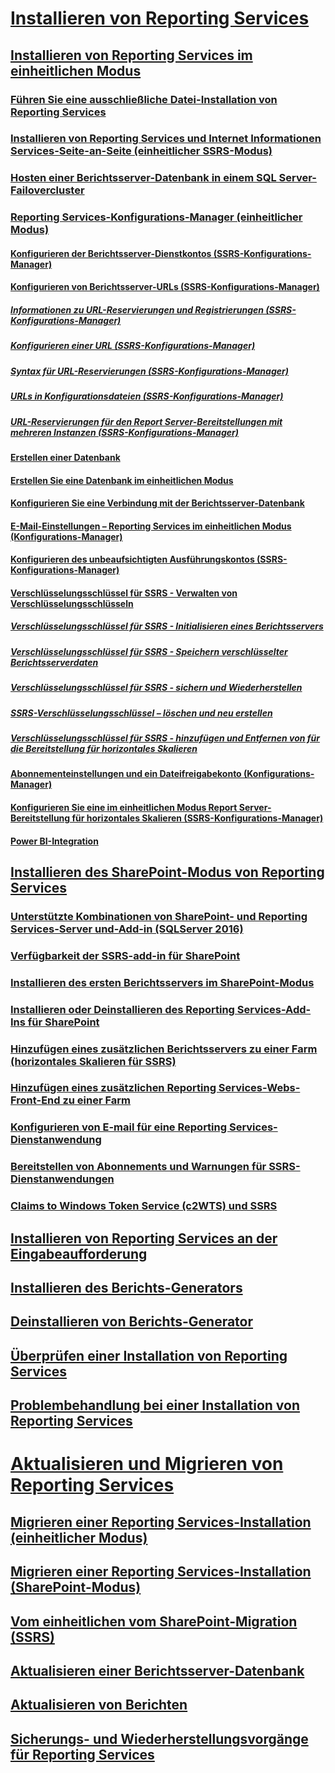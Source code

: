 # [Installieren von Reporting Services](install-reporting-services.md)  
## [Installieren von Reporting Services im einheitlichen Modus](install-reporting-services-native-mode-report-server.md)  
### [Führen Sie eine ausschließliche Datei-Installation von Reporting Services](files-only-installation-reporting-services.md)  
### [Installieren von Reporting Services und Internet Informationen Services-Seite-an-Seite (einheitlicher SSRS-Modus)](install-reporting-and-internet-information-services-side-by-side.md)  
### [Hosten einer Berichtsserver-Datenbank in einem SQL Server-Failovercluster](host-a-report-server-database-in-a-sql-server-failover-cluster.md)  
### [Reporting Services-Konfigurations-Manager (einheitlicher Modus)](reporting-services-configuration-manager-native-mode.md)  
#### [Konfigurieren der Berichtsserver-Dienstkontos (SSRS-Konfigurations-Manager)](configure-the-report-server-service-account-ssrs-configuration-manager.md)  
#### [Konfigurieren von Berichtsserver-URLs (SSRS-Konfigurations-Manager)](configure-report-server-urls-ssrs-configuration-manager.md)  
##### [Informationen zu URL-Reservierungen und Registrierungen (SSRS-Konfigurations-Manager)](about-url-reservations-and-registration-ssrs-configuration-manager.md)  
##### [Konfigurieren einer URL (SSRS-Konfigurations-Manager)](configure-a-url-ssrs-configuration-manager.md)  
##### [Syntax für URL-Reservierungen (SSRS-Konfigurations-Manager)](url-reservation-syntax-ssrs-configuration-manager.md)  
##### [URLs in Konfigurationsdateien (SSRS-Konfigurations-Manager)](urls-in-configuration-files-ssrs-configuration-manager.md)  
##### [URL-Reservierungen für den Report Server-Bereitstellungen mit mehreren Instanzen (SSRS-Konfigurations-Manager)](url-reservations-for-multi-instance-report-server-deployments.md)  
#### [Erstellen einer Datenbank](ssrs-report-server-create-a-report-server-database.md)  
#### [Erstellen Sie eine Datenbank im einheitlichen Modus](ssrs-report-server-create-a-native-mode-report-server-database.md)  
#### [Konfigurieren Sie eine Verbindung mit der Berichtsserver-Datenbank](configure-a-report-server-database-connection-ssrs-configuration-manager.md)  
#### [E-Mail-Einstellungen – Reporting Services im einheitlichen Modus (Konfigurations-Manager)](e-mail-settings-reporting-services-native-mode-configuration-manager.md)  
#### [Konfigurieren des unbeaufsichtigten Ausführungskontos (SSRS-Konfigurations-Manager)](configure-the-unattended-execution-account-ssrs-configuration-manager.md)  
#### [Verschlüsselungsschlüssel für SSRS - Verwalten von Verschlüsselungsschlüsseln](ssrs-encryption-keys-manage-encryption-keys.md)  
##### [Verschlüsselungsschlüssel für SSRS - Initialisieren eines Berichtsservers](ssrs-encryption-keys-initialize-a-report-server.md)  
##### [Verschlüsselungsschlüssel für SSRS - Speichern verschlüsselter Berichtsserverdaten](ssrs-encryption-keys-store-encrypted-report-server-data.md)  
##### [Verschlüsselungsschlüssel für SSRS - sichern und Wiederherstellen](ssrs-encryption-keys-back-up-and-restore-encryption-keys.md)  
##### [SSRS-Verschlüsselungsschlüssel – löschen und neu erstellen](ssrs-encryption-keys-delete-and-re-create-encryption-keys.md)  
##### [Verschlüsselungsschlüssel für SSRS - hinzufügen und Entfernen von für die Bereitstellung für horizontales Skalieren](add-and-remove-encryption-keys-for-scale-out-deployment.md)  
#### [Abonnementeinstellungen und ein Dateifreigabekonto (Konfigurations-Manager)](subscription-settings-and-a-file-share-account-configuration-manager.md)  
#### [Konfigurieren Sie eine im einheitlichen Modus Report Server-Bereitstellung für horizontales Skalieren (SSRS-Konfigurations-Manager)](configure-a-native-mode-report-server-scale-out-deployment.md)  
#### [Power BI-Integration](power-bi-report-server-integration-configuration-manager.md)  
## [Installieren des SharePoint-Modus von Reporting Services](install-reporting-services-sharepoint-mode.md)  
### [Unterstützte Kombinationen von SharePoint- und Reporting Services-Server und-Add-in (SQLServer 2016)](supported-combinations-of-sharepoint-and-reporting-services-server.md)  
### [Verfügbarkeit der SSRS-add-in für SharePoint](where-to-find-the-reporting-services-add-in-for-sharepoint-products.md)  
### [Installieren des ersten Berichtsservers im SharePoint-Modus](install-the-first-report-server-in-sharepoint-mode.md)  
### [Installieren oder Deinstallieren des Reporting Services-Add-Ins für SharePoint](install-or-uninstall-the-reporting-services-add-in-for-sharepoint.md)  
### [Hinzufügen eines zusätzlichen Berichtsservers zu einer Farm (horizontales Skalieren für SSRS)](add-an-additional-report-server-to-a-farm-ssrs-scale-out.md)  
### [Hinzufügen eines zusätzlichen Reporting Services-Webs-Front-End zu einer Farm](add-an-additional-reporting-services-web-front-end-to-a-farm.md)  
### [Konfigurieren von E-mail für eine Reporting Services-Dienstanwendung](configure-e-mail-for-a-reporting-services-service-application.md)  
### [Bereitstellen von Abonnements und Warnungen für SSRS-Dienstanwendungen](provision-subscriptions-and-alerts-for-ssrs-service-applications.md)  
### [Claims to Windows Token Service (c2WTS) und SSRS](claims-to-windows-token-service-c2wts-and-reporting-services.md)  
## [Installieren von Reporting Services an der Eingabeaufforderung](install-reporting-services-at-the-command-prompt.md)  
## [Installieren des Berichts-Generators](install-report-builder.md)  
## [Deinstallieren von Berichts-Generator](uninstall-report-builder.md)  
## [Überprüfen einer Installation von Reporting Services](verify-a-reporting-services-installation.md)  
## [Problembehandlung bei einer Installation von Reporting Services](troubleshoot-a-reporting-services-installation.md)  

# [Aktualisieren und Migrieren von Reporting Services](upgrade-and-migrate-reporting-services.md)  
## [Migrieren einer Reporting Services-Installation (einheitlicher Modus)](migrate-a-reporting-services-installation-native-mode.md)  
## [Migrieren einer Reporting Services-Installation (SharePoint-Modus)](migrate-a-reporting-services-installation-sharepoint-mode.md)  
## [Vom einheitlichen vom SharePoint-Migration (SSRS)](native-to-sharepoint-migration-ssrs.md)  
## [Aktualisieren einer Berichtsserver-Datenbank](upgrade-a-report-server-database.md)  
## [Aktualisieren von Berichten](upgrade-reports.md)  
## [Sicherungs- und Wiederherstellungsvorgänge für Reporting Services](backup-and-restore-operations-for-reporting-services.md)  
